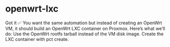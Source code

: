# openwrt-lxc
Got it ✅ You want the same automation but instead of creating an OpenWrt VM, it should build an OpenWrt LXC container on Proxmox.  Here’s what we’ll do:  Use the OpenWrt rootfs tarball instead of the VM disk image.  Create the LXC container with pct create.  

